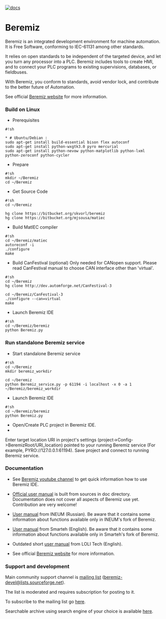 [![docs](https://readthedocs.org/projects/beremiz/badge/?version=latest)](https://beremiz.readthedocs.io)

# Beremiz #

Beremiz is an integrated development environment for machine automation. It is Free Software, conforming to IEC-61131 among other standards.

It relies on open standards to be independent of the targeted device, and let you turn any processor into a PLC. Beremiz includes tools to create HMI, and to connect your PLC programs to existing supervisions, databases, or fieldbuses.

With Beremiz, you conform to standards, avoid vendor lock, and contribute to the better future of Automation. 

See official [Beremiz website](http://www.beremiz.org/) for more information.

### Build on Linux ###

* Prerequisites
```
#!sh

* # Ubuntu/Debian :
sudo apt-get install build-essential bison flex autoconf
sudo apt-get install python-wxgtk3.0 pyro mercurial
sudo apt-get install python-nevow python-matplotlib python-lxml python-zeroconf python-cycler
```
* Prepare
```
#!sh
mkdir ~/Beremiz
cd ~/Beremiz
```

* Get Source Code
```
#!sh
cd ~/Beremiz

hg clone https://bitbucket.org/skvorl/beremiz
hg clone https://bitbucket.org/mjsousa/matiec
```

* Build MatIEC compiler
```
#!sh
cd ~/Beremiz/matiec
autoreconf -i
./configure
make
```

* Build CanFestival (optional)
Only needed for CANopen support. Please read CanFestival manual to choose CAN interface other than 'virtual'.

```
#!sh
cd ~/Beremiz
hg clone http://dev.automforge.net/CanFestival-3

cd ~/Beremiz/CanFestival-3
./configure --can=virtual
make
```

* Launch Beremiz IDE

```
#!sh
cd ~/Beremiz/beremiz
python Beremiz.py
```

### Run standalone Beremiz service ###

* Start standalone Beremiz service
```
#!sh
cd ~/Beremiz
mkdir beremiz_workdir

cd ~/beremiz
python Beremiz_service.py -p 61194 -i localhost -x 0 -a 1 ~/Beremiz/beremiz_workdir
```

* Launch Beremiz IDE
```
#!sh
cd ~/Beremiz/beremiz
python Beremiz.py
```
* Open/Create PLC project in Beremiz IDE.
* 
Enter target location URI in project's settings (project->Config->BeremizRoot/URI_location) pointed to your running Beremiz service (For example, PYRO://127.0.0.1:61194).
Save project and connect to running Beremiz service.

### Documentation ###

 * See [Beremiz youtube channel](https://www.youtube.com/channel/UCcE4KYI0p1f6CmSwtzyg-ZA) to get quick information how to use Beremiz IDE.
 
 * [Official user manual](http://beremiz.readthedocs.io/) is built from sources in doc directory.
   Documentation does not cover all aspects of Beremiz use yet.
   Contribution are very welcome!
   
 * [User manual](http://www.sm1820.ru/files/beremiz/beremiz_manual.pdf) from INEUM (Russian).
   Be aware that it contains some information about functions available only in INEUM's fork of Beremiz.

 * [User manual](http://www.beremiz.org/LpcManager_UserManual.pdf) from Smarteh (English).
   Be aware that it contains some information about functions available only in Smarteh's fork of Beremiz.

 * Outdated short [user manual](https://www.scribd.com/document/76101511/Manual-Beremiz#scribd) from LOLI Tech (English).

 * See official [Beremiz website](http://www.beremiz.org/) for more information.

### Support and development ###

Main community support channel is [mailing list](https://sourceforge.net/p/beremiz/mailman/beremiz-devel/) (beremiz-devel@lists.sourceforge.net).

The list is moderated and requires subscription for posting to it.

To subscribe to the mailing list go [here](https://sourceforge.net/p/beremiz/mailman/beremiz-devel/).

Searchable archive using search engine of your choice is available [here](http://beremiz-devel.2374573.n4.nabble.com/).